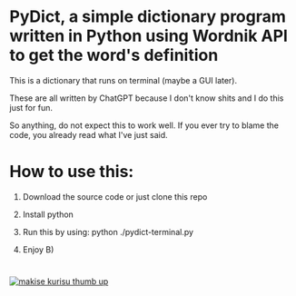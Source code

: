 # PyDict, a simple dictionary program written in Python using Wordnik API to get the word's definition

This is a dictionary that runs on terminal (maybe a GUI later).

These are all written by ChatGPT because I don't know shits and I do this just for fun.

So anything, do not expect this to work well. If you ever try to blame the code, you already read what I've just said.
# How to use this:

1. Download the source code or just clone this repo

2. Install python

3. Run this by using: python ./pydict-terminal.py

4. Enjoy B)
#

[![makise kurisu thumb up](https://external-content.duckduckgo.com/iu/?u=https%3A%2F%2Fi.pinimg.com%2Foriginals%2F9c%2F06%2F01%2F9c06011fef4039472f69a72b6401c4cb.jpg&f=1&nofb=1&ipt=a32b472e4444738af2ca44e8cd6a3f80ce69a308cd2f4e35e930d8ce8e03387a&ipo=images)](https://media.tenor.com/aq437v05DlIAAAPo/steins-gate-makise-kurisu.mp4)